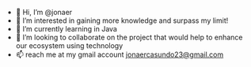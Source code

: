 - 👋 Hi, I’m @jonaer
- 👀 I’m interested in gaining more knowledge and surpass my limit!
- 🌱 I’m currently learning in Java 
- 💞️ I’m looking to collaborate on the project that would help to enhance our ecosystem using technology
- 📫 reach me at my gmail account jonaercasundo23@gmail.com

<!---
jonaer/jonaer is a ✨ special ✨ repository because its `README.md` (this file) appears on your GitHub profile.
You can click the Preview link to take a look at your changes.
--->
